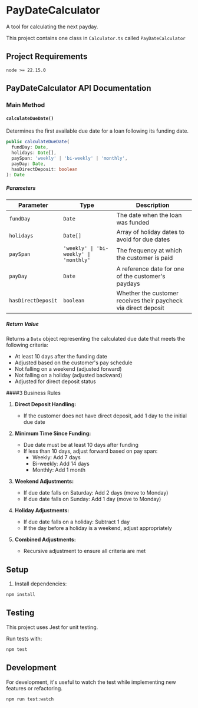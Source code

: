 # PayDateCalculator

A tool for calculating the next payday.

This project contains one class in `Calculator.ts` called `PayDateCalculator`

## Project Requirements
`node >= 22.15.0`

## PayDateCalculator API Documentation

### Main Method

#### `calculateDueDate()`

Determines the first available due date for a loan following its funding date.

```typescript
public calculateDueDate(
  fundDay: Date,
  holidays: Date[],
  paySpan: 'weekly' | 'bi-weekly' | 'monthly',
  payDay: Date,
  hasDirectDeposit: boolean
): Date
```

##### Parameters

| Parameter | Type | Description |
|-----------|------|-------------|
| `fundDay` | `Date` | The date when the loan was funded |
| `holidays` | `Date[]` | Array of holiday dates to avoid for due dates |
| `paySpan` | `'weekly' \| 'bi-weekly' \| 'monthly'` | The frequency at which the customer is paid |
| `payDay` | `Date` | A reference date for one of the customer's paydays |
| `hasDirectDeposit` | `boolean` | Whether the customer receives their paycheck via direct deposit |

##### Return Value

Returns a `Date` object representing the calculated due date that meets the following criteria:

- At least 10 days after the funding date
- Adjusted based on the customer's pay schedule
- Not falling on a weekend (adjusted forward)
- Not falling on a holiday (adjusted backward)
- Adjusted for direct deposit status

####3 Business Rules

1. **Direct Deposit Handling:**
    - If the customer does not have direct deposit, add 1 day to the initial due date

2. **Minimum Time Since Funding:**
    - Due date must be at least 10 days after funding
    - If less than 10 days, adjust forward based on pay span:
        - Weekly: Add 7 days
        - Bi-weekly: Add 14 days
        - Monthly: Add 1 month

3. **Weekend Adjustments:**
    - If due date falls on Saturday: Add 2 days (move to Monday)
    - If due date falls on Sunday: Add 1 day (move to Monday)

4. **Holiday Adjustments:**
    - If due date falls on a holiday: Subtract 1 day
    - If the day before a holiday is a weekend, adjust appropriately

5. **Combined Adjustments:**
    - Recursive adjustment to ensure all criteria are met

## Setup

1. Install dependencies:
```bash
npm install
```

## Testing
This project uses Jest for unit testing. 

Run tests with:
```bash
npm test
```

## Development
For development, it's useful to watch the test while implementing new features or refactoring.
```bash
npm run test:watch
```